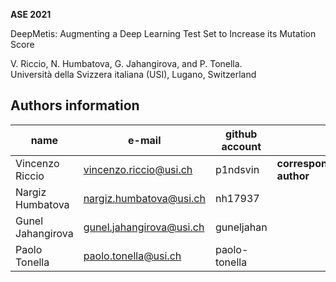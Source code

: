 **ASE 2021**   

DeepMetis: Augmenting a Deep Learning Test Set to Increase its Mutation Score

V. Riccio, N. Humbatova, G. Jahangirova, and P. Tonella.  
Università della Svizzera italiana (USI), Lugano, Switzerland 

## Authors information ##


| name              | e-mail                   | github account   |  |
|-------------------|--------------------------|------------------|-----------------------|
| Vincenzo Riccio   | vincenzo.riccio@usi.ch  | p1ndsvin         |**corresponding author**    |
| Nargiz Humbatova  | nargiz.humbatova@usi.ch | nh17937          |                    |
| Gunel Jahangirova  | gunel.jahangirova@usi.ch | guneljahan      |                    |
| Paolo Tonella     | paolo.tonella@usi.ch     | paolo-tonella    |                    |
